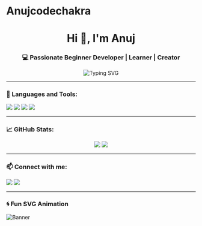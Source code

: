 # Anujcodechakra
<h1 align="center">Hi 👋, I'm Anuj</h1>
<h3 align="center">💻 Passionate Beginner Developer | Learner | Creator</h3>

<p align="center">
  <img src="https://readme-typing-svg.herokuapp.com?font=Fira+Code&size=22&pause=1000&color=00FF9F&width=435&lines=Welcome+to+my+GitHub+profile!;I+love+learning+new+tech;Follow+me+on+my+coding+journey!;Let's+build+something+great!" alt="Typing SVG" />
</p>

---

### 🧰 Languages and Tools:

<p align="left">
  <img src="https://img.shields.io/badge/HTML-E34F26?style=for-the-badge&logo=html5&logoColor=white"/>
  <img src="https://img.shields.io/badge/CSS-1572B6?style=for-the-badge&logo=css3&logoColor=white"/>
  <img src="https://img.shields.io/badge/JavaScript-F7DF1E?style=for-the-badge&logo=javascript&logoColor=black"/>
  <img src="https://img.shields.io/badge/GitHub-100000?style=for-the-badge&logo=github&logoColor=white"/>
</p>

---

### 📈 GitHub Stats:

<p align="center">
  <img src="https://github-readme-stats.vercel.app/api?username=Anujcodechakra&show_icons=true&theme=radical" />
  <img src="https://github-readme-streak-stats.herokuapp.com/?user=Anujcodechakra&theme=radical" />
</p>

---

### 📫 Connect with me:

<p align="left">
  <a href="mailto:anujs51707@gmail.com"><img src="https://img.shields.io/badge/Gmail-D14836?style=for-the-badge&logo=gmail&logoColor=white"></a>
  <a href="https://www.linkedin.com/in/your-linkedin" target="blank"><img src="https://img.shields.io/badge/LinkedIn-blue?style=for-the-badge&logo=linkedin&logoColor=white"/></a>
</p>

---

### 🌀 Fun SVG Animation

<img src="https://svg-banners.vercel.app/api?type=wave&text1=Hello,%20I'm%20Anuj%20✨&width=1000&height=200" alt="Banner" />

